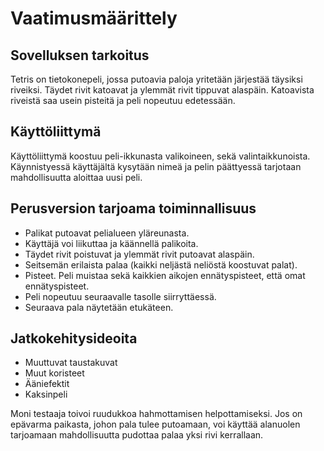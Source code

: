 # Vaatimusmäärittely
## Sovelluksen tarkoitus
Tetris on tietokonepeli, jossa putoavia paloja yritetään järjestää täysiksi riveiksi. Täydet rivit katoavat ja ylemmät rivit tippuvat alaspäin. Katoavista riveistä saa usein pisteitä ja peli nopeutuu edetessään.

## Käyttöliittymä
Käyttöliittymä koostuu peli-ikkunasta valikoineen, sekä valintaikkunoista. Käynnistyessä käyttäjältä kysytään nimeä ja pelin päättyessä tarjotaan mahdollisuutta aloittaa uusi peli.

## Perusversion tarjoama toiminnallisuus
- Palikat putoavat pelialueen yläreunasta.
- Käyttäjä voi liikuttaa ja käännellä palikoita.
- Täydet rivit poistuvat ja ylemmät rivit putoavat alaspäin.
- Seitsemän erilaista palaa (kaikki neljästä neliöstä koostuvat palat).
- Pisteet. Peli muistaa sekä kaikkien aikojen ennätyspisteet, että omat ennätyspisteet.
- Peli nopeutuu seuraavalle tasolle siirryttäessä.
- Seuraava pala näytetään etukäteen.

## Jatkokehitysideoita
- Muuttuvat taustakuvat
- Muut koristeet
- Ääniefektit
- Kaksinpeli

Moni testaaja toivoi ruudukkoa hahmottamisen helpottamiseksi. Jos on epävarma paikasta, johon pala tulee putoamaan, voi käyttää alanuolen tarjoamaan mahdollisuutta pudottaa palaa yksi rivi kerrallaan.
